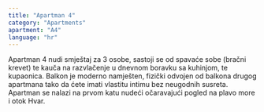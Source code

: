 ```yaml
---
title: "Apartman 4"
category: "Apartments"
apartment: "A4"
language: "hr"
---
```


Apartman 4 nudi smještaj za 3 osobe, sastoji se od spavaće sobe (bračni krevet) te kauča na razvlačenje u dnevnom boravku sa kuhinjom, te kupaonica. Balkon je moderno namješten, fizički odvojen od balkona drugog apartmana tako da ćete imati vlastitu intimu bez neugodnih susreta. Apartman se nalazi na prvom katu nudeći očaravajući pogled na plavo more i otok Hvar.
